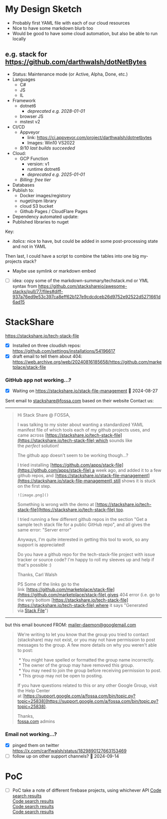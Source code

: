 # My Design Sketch
- Probably first YAML file with each of our cloud resources
- Nice to have some markdown blurb too
- Would be good to have some cloud automation, but also be able to run locally

## e.g. stack for https://github.com/darthwalsh/dotNetBytes
- Status: Maintenance mode (or Active, Alpha, Done, etc.)
- Languages
    - C#
    - JS
    - IL
- Framework
    - dotnet6
        - *deprecated e.g. 2028-01-01*
    - browser JS
    - mstest v2
- CI/CD
    - Appveyor
        - link: https://ci.appveyor.com/project/darthwalsh/dotnetbytes
        - Images: Win10 VS2022
    - *9/10 last builds succeeded*
- Cloud:
    - GCP Function
        - version: v1
        - runtime dotnet6
        - *deprecated e.g. 2025-01-01*
    - *Billing: free tier*
- Databases
- Publish to:
    - Docker images/registory
    - nuget/npm library
    - cloud S3 bucket
    - Github Pages / CloudFlare Pages
- Dependency automated update:
- Published libraries to nuget

Key:
- *italics:* nice to have, but could be added in some post-processing state and not in YAML

Then last, I could have a script to combine the tables into one big my-projects stack?
- Maybe use symlink or markdown embed

- [ ] idea: copy some of the markdown-summary/techstack.md or YML syntax from https://github.com/stackshareio/awesome-stacks/pull/77/files#diff-937a76ed9e53c397ca8eff62b127e9cdcdceb26d9752e92522d5271661d6ad15
# StackShare
https://stackshare.io/tech-stack-file
- [x] Installed on three cloudish repos: https://github.com/settings/installations/54196617
- [x] draft email to tell them about 404: https://web.archive.org/web/20240816185658/https://github.com/marketplace/stack-file

### GitHub app not working...?
- [x] Waiting on https://stackshare.io/stack-file-management 🛫 2024-08-27

Sent email to stackshare@fossa.com based on their website Contact us:

---

> Hi Stack Share @ FOSSA,
> 
> I was talking to my sister about wanting a standardized YAML manifest file of which tools each of my github projects uses, and came across [https://stackshare.io/tech-stack-file](https://stackshare.io/tech-stack-file) which sounds like the _perfect_ solution!
> 
> The github app doesn't seem to be working though...?
> 
> I tried installing [https://github.com/apps/stack-file](https://github.com/apps/stack-file) a week ago, and added it to a few github repos, and [https://stackshare.io/stack-file-management](https://stackshare.io/stack-file-management) still shows it is stuck on the first step.  
> 
> `![image.png]()`
> 
> 
> Something is wrong with the demo at [https://stackshare.io/tech-stack-file](https://stackshare.io/tech-stack-file) too.
> 
> I tried running a few different github repos in the section "Get a sample tech stack file for a public GitHub repo", and all gives the same error: "Server error"
> 
> 
> Anyways, I'm quite interested in getting this tool to work, so any support is appreciated!
> 
> Do you have a github repo for the tech-stack-file project with issue tracker or source code? I'm happy to roll my sleeves up and help if that's possible :)
> 
> Thanks,
> Carl Walsh
> 
>   
> PS Some of the links go to the link [https://github.com/marketplace/stack-file](https://github.com/marketplace/stack-file) gives 404 error
> (i.e. go to the very bottom [https://stackshare.io/tech-stack-file](https://stackshare.io/tech-stack-file) where it says "Generated via [Stack File](https://github.com/marketplace/stack-file)")

----

but this email bounced
FROM: mailer-daemon@googlemail.com

> We're writing to let you know that the group you tried to contact (stackshare) may not exist, or you may not have permission to post messages to the group. A few more details on why you weren't able to post:  
>   
>  * You might have spelled or formatted the group name incorrectly.  
>  * The owner of the group may have removed this group.  
>  * You may need to join the group before receiving permission to post.  
>  * This group may not be open to posting.  
>   
> If you have questions related to this or any other Google Group, visit the Help Center at [https://support.google.com/a/fossa.com/bin/topic.py?topic=25838](https://support.google.com/a/fossa.com/bin/topic.py?topic=25838).  
>   
> Thanks,  
>   [fossa.com](http://fossa.com/) admins

### Email not working...?
- [x] pinged them on twitter https://x.com/carlfwalsh/status/1829890127663153469
- [ ] follow up on other support channels? 🛫 2024-09-14 

# PoC
- [ ] PoC take a note of different firebase projects, using whichever API
[Code search results](https://github.com/search?q=org%3Adarthwalsh+firebase+NOT+language%3AJSON+language%3AHTML&type=code&l=HTML)  
[Code search results](https://github.com/search?q=org%3Adarthwalsh+firebase+NOT+language%3AJSON+language%3AJavaScript&type=code&l=JavaScript)  
[Code search results](https://github.com/search?q=org%3Adarthwalsh+firebase+NOT+language%3AJSON+language%3APython&type=code&l=Python)  
[Code search results](https://github.com/search?q=org%3Adarthwalsh+firebase+NOT+language%3AJSON+language%3APowerShell&type=code&l=PowerShell)